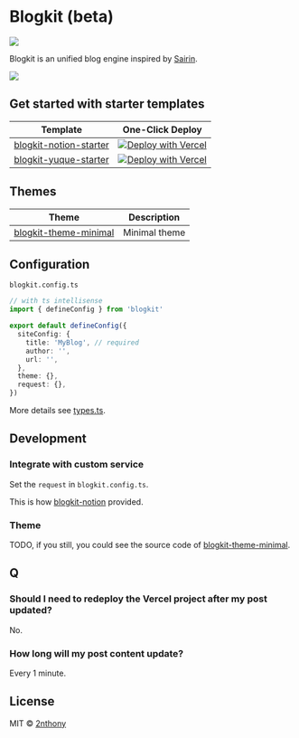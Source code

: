 # Blogkit (beta)

[![](https://badgen.net/npm/v/blogkit?label=&color=cyan)](https://npmjs.com/package/blogkit)

Blogkit is an unified blog engine inspired by [Sairin](https://github.com/djyde/sairin).

![](https://cdn.jsdelivr.net/gh/2nthony/statics@main/uPic/aZpKgJmeSC4X.png)

## Get started with starter templates

| Template                                                                    | One-Click Deploy                                                                                                                                                                                |
| --------------------------------------------------------------------------- | ----------------------------------------------------------------------------------------------------------------------------------------------------------------------------------------------- |
| [blogkit-notion-starter](https://github.com/2nthony/blogkit-notion-starter) | [![Deploy with Vercel](https://vercel.com/button)](https://vercel.com/new/clone?repository-url=https%3A%2F%2Fgithub.com%2F2nthony%2Fblogkit-notion-starter&env=NOTION_TOKEN,NOTION_DATABASE_ID) |
| [blogkit-yuque-starter](https://github.com/2nthony/blogkit-yuque-starter)   | [![Deploy with Vercel](https://vercel.com/button)](https://vercel.com/new/clone?repository-url=https%3A%2F%2Fgithub.com%2F2nthony%2Fblogkit-yuque-starter&env=YUQUE_TOKEN,YUQUE_NAMESPACE)      |

## Themes

| Theme                                                                                                | Description   |
| ---------------------------------------------------------------------------------------------------- | ------------- |
| [blogkit-theme-minimal](https://github.com/2nthony/blogkit/tree/main/packages/blogkit-theme-minimal) | Minimal theme |

## Configuration

`blogkit.config.ts`

```ts
// with ts intellisense
import { defineConfig } from 'blogkit'

export default defineConfig({
  siteConfig: {
    title: 'MyBlog', // required
    author: '',
    url: '',
  },
  theme: {},
  request: {},
})
```

More details see [types.ts](./packages/core/src/types.ts).

## Development

### Integrate with custom service

Set the `request` in `blogkit.config.ts`.

This is how [blogkit-notion](https://github.com/2nthony/blogkit/tree/main/packages/blogkit-notion) provided.

### Theme

TODO, if you still, you could see the source code of [blogkit-theme-minimal](https://github.com/2nthony/blogkit/tree/main/packages/blogkit-theme-minimal).

## Q

### Should I need to redeploy the Vercel project after my post updated?

No.

### How long will my post content update?

Every 1 minute.

## License

MIT © [2nthony](https://github.com/2nthony)
